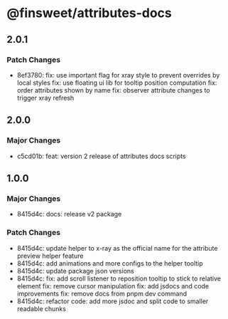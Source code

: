# @finsweet/attributes-docs

## 2.0.1

### Patch Changes

- 8ef3780: fix: use important flag for xray style to prevent overrides by local styles
  fix: use floating ui lib for tooltip position computation
  fix: order attributes shown by name
  fix: observer attribute changes to trigger xray refresh

## 2.0.0

### Major Changes

- c5cd01b: feat: version 2 release of attributes docs scripts

## 1.0.0

### Major Changes

- 8415d4c: docs: release v2 package

### Patch Changes

- 8415d4c: update helper to x-ray as the official name for the attribute preview helper feature
- 8415d4c: add animations and more configs to the helper tooltip
- 8415d4c: update package json versions
- 8415d4c: fix: add scroll listener to reposition tooltip to stick to relative element
  fix: remove cursor manipulation
  fix: add jsdocs and code improvements
  fix: remove docs from pnpm dev command
- 8415d4c: refactor code: add more jsdoc and split code to smaller readable chunks
